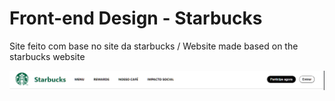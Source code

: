 # Front-end Design - Starbucks
 Site feito com base no site da starbucks / Website made based on the starbucks website

<img src='nav-starbucks.png'>
